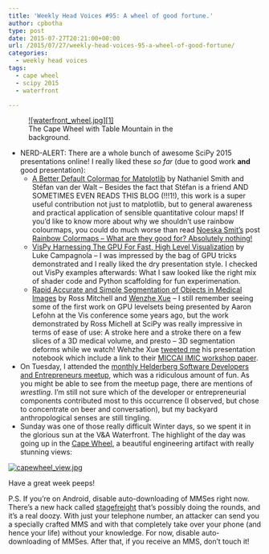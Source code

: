 ```yaml
---
title: 'Weekly Head Voices #95: A wheel of good fortune.'
author: cpbotha
type: post
date: 2015-07-27T20:21:00+00:00
url: /2015/07/27/weekly-head-voices-95-a-wheel-of-good-fortune/
categories:
  - weekly head voices
tags:
  - cape wheel
  - scipy 2015
  - waterfront

---
```

<figure style="width: 300px" class="wp-caption alignnone"><a href="http://cpbotha.net/wp-content/uploads/2015/07/wpid-waterfront_wheel.jpg" data-rel="lightbox-image-0" data-rl_title="" data-rl_caption="" title="">![waterfront_wheel.jpg][1]</a><figcaption class="wp-caption-text">The Cape Wheel with Table Mountain in the background.</figcaption></figure> 

<ul class="org-ul">
  <li>
    NERD-ALERT: There are a whole bunch of awesome SciPy 2015 presentations online! I really liked these <i>so far</i> (due to good work <b>and</b> good presentation): <ul class="org-ul">
      <li>
        <a href="https://youtu.be/xAoljeRJ3lU" data-rel="lightbox-video-0">A Better Default Colormap for Matplotlib</a> by Nathaniel Smith and Stéfan van der Walt &#8211; Besides the fact that Stéfan is a friend AND SOMETIMES EVEN READS THIS BLOG (!!!1!), this work is a super useful contribution not just to matplotlib, but to general awareness and practical application of sensible quantitative colour maps! If you&#8217;d like to know more about why we shouldn&#8217;t use rainbow colourmaps, you could do much worse than read <a href="http://noeskasmit.com">Noeska Smit&#8217;s</a> post <a href="http://medvis.org/2012/08/21/rainbow-colormaps-what-are-they-good-for-absolutely-nothing/">Rainbow Colormaps – What are they good for? Absolutely nothing!</a>
      </li>
      <li>
        <a href="https://youtu.be/_3YoaeoiIFI" data-rel="lightbox-video-1">VisPy Harnessing The GPU For Fast, High Level Visualization</a> by Luke Campagnola &#8211; I was impressed by the bag of GPU tricks demonstrated and I really liked the dry presentation style. I checked out VisPy examples afterwards: What I saw looked like the right mix of shader code and Python scaffolding for fun experimenation.
      </li>
      <li>
        <a href="https://youtu.be/lKmoO6UARWs" data-rel="lightbox-video-2">Rapid Accurate and Simple Segmentation of Objects in Medical Images</a> by Ross Mitchell and <a href="https://twitter.com/wxue">Wenzhe Xue</a> &#8211; I still remember seeing some of the first work on GPU levelsets being presented by Aaron Lefohn at the Vis conference some years ago, but the work demonstrated by Ross Michell at SciPy was really impressive in terms of ease of use: A stroke here and a stroke there on a few slices of a 3D medical volume, and presto &#8211; 3D segmentation deforms while we watch! Wehzhe Xue <a href="https://twitter.com/wxue/status/623657201454845952">tweeted me</a> his presentation notebook which include a link to their <a href="http://interactivemedical.org/imic2014/CameraReadyPapers/Paper%2012/Xue_IMIC2014_CameraReady_Jul21.pdf">MICCAI IMIC workshop paper</a>.
      </li>
    </ul>
  </li>
  
  <li>
    On Tuesday, I attended the <a href="http://www.meetup.com/Helderberg-Software-Developers-and-Entrepreneurs/events/223420422/">monthly Helderberg Software Developers and Entrepreneurs meetup</a>, which was a ridiculous amount of fun. As you might be able to see from the meetup page, there are mentions of <i>wrestling</i>. I&#8217;m still not sure which of the developer or entrepreneurial components contributed most to this occurrence (I observed, but chose to concentrate on beer and conversation), but my backyard anthropological senses are still tingling.
  </li>
  <li>
    Sunday was one of those really difficult Winter days, so we spent it in the glorious sun at the V&A Waterfront. The highlight of the day was going up in the <a href="http://www.capewheel.co.za/home.php?page=1">Cape Wheel</a>, a beautiful engineering artifact with really stunning views:
  </li>
</ul>

<div class="figure">
  <p>
    <a href="http://cpbotha.net/wp-content/uploads/2015/07/wpid-capewheel_view.jpg" data-rel="lightbox-image-1" data-rl_title="" data-rl_caption="" title=""><img src="http://cpbotha.net/wp-content/uploads/2015/07/wpid-capewheel_view-300x225.jpg" alt="capewheel_view.jpg" /></a>
  </p></p>
</div>

Have a great week peeps! 

P.S. If you&#8217;re on Android, disable auto-downloading of MMSes right now. There&#8217;s a new hack called [stagefreight][2] that&#8217;s possibly doing the rounds, and it&#8217;s a real doozy. With just your telephone number, an attacker can send you a specially crafted MMS and with that completely take over your phone (and hence your life) without your knowledge. For now, disable auto-downloading of MMSes. After that, if you receive an MMS, don&#8217;t touch it!

 [1]: http://cpbotha.net/wp-content/uploads/2015/07/wpid-waterfront_wheel-300x225.jpg
 [2]: http://www.forbes.com/sites/thomasbrewster/2015/07/27/android-text-attacks/
